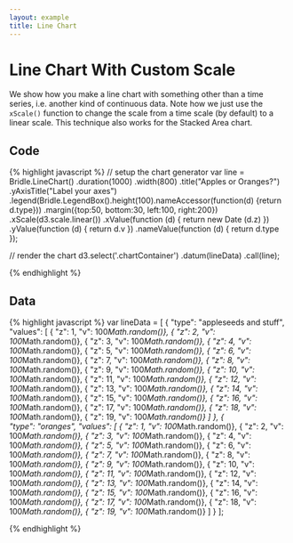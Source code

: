 ```yaml
---
layout: example
title: Line Chart
---
```

# Line Chart With Custom Scale

<div class="chartContainer"> </div>

We show how you make a line chart with something other than a time series, i.e. another kind of continuous data. Note how we just use the `xScale()` function to change the scale from a time scale (by default) to a linear scale. This technique also works for the Stacked Area chart.

## Code
{% highlight javascript %}
// setup the chart generator
var line = Bridle.LineChart()
  .duration(1000)
  .width(800)
  .title("Apples or Oranges?")
  .yAxisTitle("Label your axes")
  .legend(Bridle.LegendBox().height(100).nameAccessor(function(d) {return d.type}))
  .margin({top:50, bottom:30, left:100, right:200})
  .xScale(d3.scale.linear())
  .xValue(function (d) {
    return new Date (d.z)
  })
  .yValue(function (d) {
    return d.v
  })
  .nameValue(function (d) {
    return d.type
  });

// render the chart
d3.select('.chartContainer')
  .datum(lineData)
  .call(line);



{% endhighlight %}


## Data
{% highlight javascript %}
var lineData = [
  {
    "type": "appleseeds and stuff",
    "values": [
      { "z":  1, "v":  100*Math.random()},
      { "z":  2, "v":  100*Math.random()},
      { "z":  3, "v":  100*Math.random()},
      { "z":  4, "v":  100*Math.random()},
      { "z":  5, "v":  100*Math.random()},
      { "z":  6, "v":  100*Math.random()},
      { "z":  7, "v":  100*Math.random()},
      { "z":  8, "v":  100*Math.random()},
      { "z":  9, "v":  100*Math.random()},
      { "z": 10, "v":  100*Math.random()},
      { "z": 11, "v":  100*Math.random()},
      { "z": 12, "v":  100*Math.random()},
      { "z": 13, "v":  100*Math.random()},
      { "z": 14, "v":  100*Math.random()},
      { "z": 15, "v":  100*Math.random()},
      { "z": 16, "v":  100*Math.random()},
      { "z": 17, "v":  100*Math.random()},
      { "z": 18, "v":  100*Math.random()},
      { "z": 19, "v":  100*Math.random()}
    ]
  },
  {  
    "type": "oranges",
    "values": [
      { "z":  1, "v":  100*Math.random()},
      { "z":  2, "v":  100*Math.random()},
      { "z":  3, "v":  100*Math.random()},
      { "z":  4, "v":  100*Math.random()},
      { "z":  5, "v":  100*Math.random()},
      { "z":  6, "v":  100*Math.random()},
      { "z":  7, "v":  100*Math.random()},
      { "z":  8, "v":  100*Math.random()},
      { "z":  9, "v":  100*Math.random()},
      { "z": 10, "v":  100*Math.random()},
      { "z": 11, "v":  100*Math.random()},
      { "z": 12, "v":  100*Math.random()},
      { "z": 13, "v":  100*Math.random()},
      { "z": 14, "v":  100*Math.random()},
      { "z": 15, "v":  100*Math.random()},
      { "z": 16, "v":  100*Math.random()},
      { "z": 17, "v":  100*Math.random()},
      { "z": 18, "v":  100*Math.random()},
      { "z": 19, "v":  100*Math.random()}
    ]
  }
];



{% endhighlight %}


<script type="text/javascript">
var lineData = [
  {
    "type": "appleseeds and stuff",
    "values": [
      { "z":  1, "v":  100*Math.random()},
      { "z":  2, "v":  100*Math.random()},
      { "z":  3, "v":  100*Math.random()},
      { "z":  4, "v":  100*Math.random()},
      { "z":  5, "v":  100*Math.random()},
      { "z":  6, "v":  100*Math.random()},
      { "z":  7, "v":  100*Math.random()},
      { "z":  8, "v":  100*Math.random()},
      { "z":  9, "v":  100*Math.random()},
      { "z": 10, "v":  100*Math.random()},
      { "z": 11, "v":  100*Math.random()},
      { "z": 12, "v":  100*Math.random()},
      { "z": 13, "v":  100*Math.random()},
      { "z": 14, "v":  100*Math.random()},
      { "z": 15, "v":  100*Math.random()},
      { "z": 16, "v":  100*Math.random()},
      { "z": 17, "v":  100*Math.random()},
      { "z": 18, "v":  100*Math.random()},
      { "z": 19, "v":  100*Math.random()}
    ]
  },
  {  
    "type": "oranges",
    "values": [
      { "z":  1, "v":  100*Math.random()},
      { "z":  2, "v":  100*Math.random()},
      { "z":  3, "v":  100*Math.random()},
      { "z":  4, "v":  100*Math.random()},
      { "z":  5, "v":  100*Math.random()},
      { "z":  6, "v":  100*Math.random()},
      { "z":  7, "v":  100*Math.random()},
      { "z":  8, "v":  100*Math.random()},
      { "z":  9, "v":  100*Math.random()},
      { "z": 10, "v":  100*Math.random()},
      { "z": 11, "v":  100*Math.random()},
      { "z": 12, "v":  100*Math.random()},
      { "z": 13, "v":  100*Math.random()},
      { "z": 14, "v":  100*Math.random()},
      { "z": 15, "v":  100*Math.random()},
      { "z": 16, "v":  100*Math.random()},
      { "z": 17, "v":  100*Math.random()},
      { "z": 18, "v":  100*Math.random()},
      { "z": 19, "v":  100*Math.random()}
    ]
  }
];

var line = Bridle.LineChart()
  .duration(1000)
  .width(800)
  .title("Apples or Oranges?")
  .yAxisTitle("Label your axes")
  .legend(Bridle.LegendBox().height(100).nameAccessor(function(d) {return d.type}))
  .margin({top:50, bottom:30, left:100, right:200})
  .xScale(d3.scale.linear())
  .xValue(function (d) {
    return new Date (d.z)
  })
  .yValue(function (d) {
    return d.v
  })
  .nameValue(function (d) {
    return d.type
  });


d3.select('.chartContainer')
  .datum(lineData)
  .call(line);

</script>